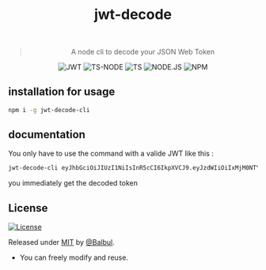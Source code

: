 <div align="center">

# jwt-decode

<br>

> A node cli to decode your JSON Web Token

![JWT](https://img.shields.io/badge/JWT-000000?style=for-the-badge&logo=JSON%20web%20tokens&logoColor=white)
![TS-NODE](https://img.shields.io/badge/ts--node-3178C6?style=for-the-badge&logo=ts-node&logoColor=white)
![TS](https://img.shields.io/badge/TypeScript-007ACC?style=for-the-badge&logo=typescript&logoColor=white)
![NODE.JS](https://img.shields.io/badge/Node.js-339933?style=for-the-badge&logo=nodedotjs&logoColor=white)
![NPM](https://img.shields.io/badge/npm-CB3837?style=for-the-badge&logo=npm&logoColor=white)

</div>

## installation for usage

```bash
npm i -g jwt-decode-cli
```

## documentation

You only have to use the command with a valide JWT like this :

```bash
jwt-decode-cli eyJhbGciOiJIUzI1NiIsInR5cCI6IkpXVCJ9.eyJzdWIiOiIxMjM0NTY3ODkwIiwibmFtZSI6IkpvaG4gRG9lIiwiaWF0IjoxNTE2MjM5MDIyfQ.SflKxwRJSMeKKF2QT4fwpMe
```

you immediately get the decoded token

## License

[![License](https://img.shields.io/badge/License-MIT-blue)](#license)

Released under [MIT](/LICENSE) by [@Balbul](https://github.com/Balbul).

- You can freely modify and reuse.
